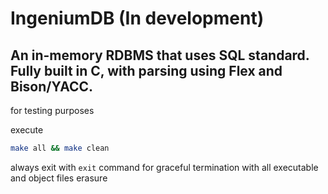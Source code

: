 # IngeniumDB (In development)

## An in-memory RDBMS that uses SQL standard. Fully built in C, with parsing using Flex and Bison/YACC.

for testing purposes

execute 
```bash
make all && make clean
```

always exit with `exit` command for graceful termination with all executable and object files erasure